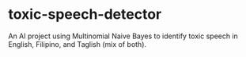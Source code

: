 # toxic-speech-detector
An AI project using Multinomial Naive Bayes to identify toxic speech in English, Filipino, and Taglish (mix of both).
